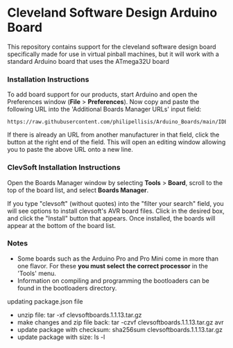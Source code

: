 # Cleveland Software Design Arduino Board

This repository contains support for the cleveland software design board specifically made for use in virtual pinball machines, but it will work with a standard Arduino board that uses the ATmega32U board

### Installation Instructions

To add board support for our products, start Arduino and open the Preferences window (**File** > **Preferences**). Now copy and paste the following URL into the 'Additional Boards Manager URLs' input field:

	https://raw.githubusercontent.com/philipellisis/Arduino_Boards/main/IDE_Board_Manager/package_clevsoft_index.json


If there is already an URL from another manufacturer in that field, click the button at the right end of the field. This will open an editing window allowing you to paste the above URL onto a new line.

### ClevSoft Installation Instructions

Open the Boards Manager window by selecting **Tools** > **Board**, scroll to the top of the board list, and select **Boards Manager**.


If you type "clevsoft" (without quotes) into the "filter your search" field, you will see options to install clevsoft's AVR board files. Click in the desired box, and click the "Install" button that appears. Once installed, the boards will appear at the bottom of the board list.


### Notes

* Some boards such as the Arduino Pro and Pro Mini come in more than one flavor.  For these **you must select the correct processor** in the 'Tools' menu.
* Information on compiling and programming the bootloaders can be found in the bootloaders directory.

updating package.json file
 - unzip file: tar -xf clevsoftboards.1.1.13.tar.gz
 - make changes and zip file back: tar -czvf clevsoftboards.1.1.13.tar.gz avr
 - update package with checksum: sha256sum clevsoftboards.1.1.13.tar.gz
 - update package with size: ls -l